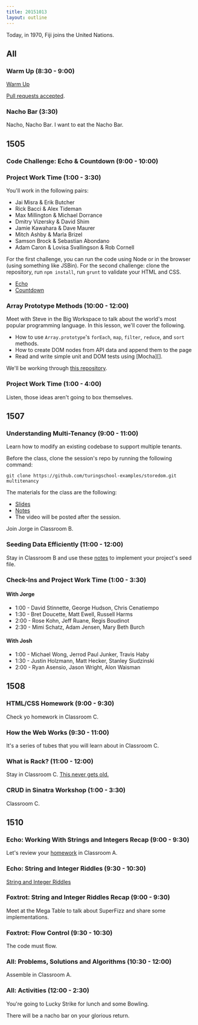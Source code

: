 ```yaml
---
title: 20151013
layout: outline
---
```


Today, in 1970, Fiji joins the United Nations.

## All

### Warm Up (8:30 - 9:00)

[Warm Up](https://thewarmup.herokuapp.com)

[Pull requests accepted](https://github.com/mikedao/the-warm-up).

### Nacho Bar (3:30)

Nacho, Nacho Bar. I want to eat the Nacho Bar.


## 1505

### Code Challenge: Echo & Countdown (9:00 - 10:00)

### Project Work Time (1:00 - 3:30)

You'll work in the following pairs:

* Jai Misra & Erik Butcher
* Rick Bacci & Alex Tideman
* Max Millington & Michael Dorrance
* Dmitry Vizersky & David Shim
* Jamie Kawahara & Dave Maurer
* Mitch Ashby & Marla Brizel
* Samson Brock & Sebastian Abondano
* Adam Caron & Lovisa Svallingson & Rob Cornell

For the first challenge, you can run the code using Node or in the browser (using something like JSBin). For the second challenge: clone the repository, run `npm install`, run `grunt` to validate your HTML and CSS.

* [Echo](https://github.com/turingschool/challenges/blob/master/echo.markdown)
* [Countdown](https://github.com/turingschool-examples/countdown)

### Array Prototype Methods (10:00 - 12:00)

Meet with Steve in the Big Workspace to talk about the world's most popular programming language. In this lesson, we'll cover the following.

* How to use `Array.prototype`'s `forEach`, `map`, `filter`, `reduce`, and `sort` methods.
* How to create DOM nodes from API data and append them to the page
* Read and write simple unit and DOM tests using [Mocha][].

We'll be working through [this repository](https://github.com/turingschool-examples/array-prototype-methods).

### Project Work Time (1:00 - 4:00)

Listen, those ideas aren't going to box themselves.

## 1507

### Understanding Multi-Tenancy (9:00 - 11:00)

Learn how to modify an existing codebase to support multiple tenants.

Before the class, clone the session's repo by running the following command:

```
git clone https://github.com/turingschool-examples/storedom.git multitenancy
```

The materials for the class are the following:

* [Slides](https://www.dropbox.com/s/kv0s91l6uzrvwwv/Turing%20-%20Understanding%20Multitenancy.key?dl=0)
* [Notes](https://www.dropbox.com/s/uri3fsi5jsyaf9b/Turing%20-%20Understanding%20Multitenancy%20%28Notes%29.pages?dl=0)
* The video will be posted after the session.

Join Jorge in Classroom B.

### Seeding Data Efficiently (11:00 - 12:00)

Stay in Classroom B and use these [notes](https://www.dropbox.com/s/z4k6r81nu214u7v/Turing%20-%20Seeding%20Data%20Efficiently%20%28Notes%29.pages?dl=0) to implement your project's seed file.

### Check-Ins and Project Work Time (1:00 - 3:30)

#### With Jorge

* 1:00 - David Stinnette, George Hudson, Chris Cenatiempo
* 1:30 - Bret Doucette, Matt Ewell, Russell Harms
* 2:00 - Rose Kohn, Jeff Ruane, Regis Boudinot
* 2:30 - Mimi Schatz, Adam Jensen, Mary Beth Burch

#### With Josh

* 1:00 - Michael Wong, Jerrod Paul Junker, Travis Haby
* 1:30 - Justin Holzmann, Matt Hecker, Stanley Siudzinski
* 2:00 - Ryan Asensio, Jason Wright, Alon Waisman


## 1508

### HTML/CSS Homework (9:00 - 9:30)

Check yo homework in Classroom C.

### How the Web Works (9:30 - 11:00)

It's a series of tubes that you will learn about in Classroom C.

### What is Rack? (11:00 - 12:00)

Stay in Classroom C.
[This never gets old.](https://www.youtube.com/watch?v=HEXWRTEbj1I)

### CRUD in Sinatra Workshop (1:00 - 3:30)

Classroom C.


## 1510

### Echo: Working With Strings and Integers Recap (9:00 - 9:30)

Let's review your [homework](https://github.com/turingschool/challenges/blob/master/working_with_strings_and_integers.markdown) in Classroom A.

### Echo: String and Integer Riddles (9:30 - 10:30)

[String and Integer Riddles](https://github.com/turingschool/challenges/blob/master/string-and-integer-riddles.markdown)

### Foxtrot: String and Integer Riddles Recap (9:00 - 9:30)

Meet at the Mega Table to talk about SuperFizz and share some implementations.

### Foxtrot: Flow Control (9:30 - 10:30)

The code must flow.

### All: Problems, Solutions and Algorithms (10:30 - 12:00)

Assemble in Classroom A.

### All: Activities (12:00 - 2:30)

You're going to Lucky Strike for lunch and some Bowling.

There will be a nacho bar on your glorious return.
